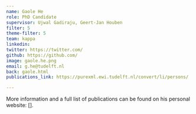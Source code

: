 ```yaml
---
name: Gaole He
role: PhD Candidate
supervisor: Ujwal Gadiraju, Geert-Jan Houben
filter: 5
theme-filter: 5
team: kappa
linkedin: 
twitter: https://twitter.com/
github: https://github.com/
image: gaole.he.png
email: g.he@tudelft.nl
back: gaole.html
publications_link: https://purexml.ewi.tudelft.nl/convert/li/persons/

---
```



More information and a full list of publications can be found on his personal website: [].
